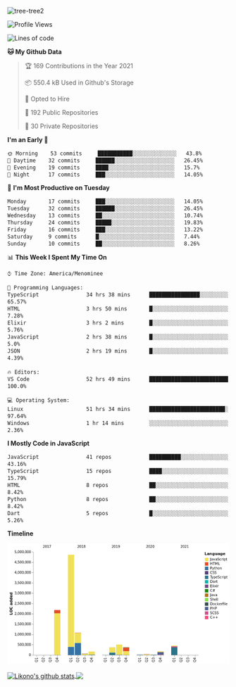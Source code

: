 ![tree-tree2](https://user-images.githubusercontent.com/15727947/99866266-688a6380-2b75-11eb-958b-273006b198d8.jpg)


<!--START_SECTION:waka-->
![Profile Views](http://img.shields.io/badge/Profile%20Views-0-blue)

![Lines of code](https://img.shields.io/badge/From%20Hello%20World%20I%27ve%20Written-10.3%20million%20lines%20of%20code-blue)

**🐱 My Github Data** 

> 🏆 169 Contributions in the Year 2021
 > 
> 📦 550.4 kB Used in Github's Storage 
 > 
> 💼 Opted to Hire
 > 
> 📜 192 Public Repositories 
 > 
> 🔑 30 Private Repositories  
 > 
**I'm an Early 🐤** 

```text
🌞 Morning    53 commits     ███████████░░░░░░░░░░░░░░   43.8% 
🌆 Daytime    32 commits     ██████░░░░░░░░░░░░░░░░░░░   26.45% 
🌃 Evening    19 commits     ████░░░░░░░░░░░░░░░░░░░░░   15.7% 
🌙 Night      17 commits     ███░░░░░░░░░░░░░░░░░░░░░░   14.05%

```
📅 **I'm Most Productive on Tuesday** 

```text
Monday       17 commits     ███░░░░░░░░░░░░░░░░░░░░░░   14.05% 
Tuesday      32 commits     ██████░░░░░░░░░░░░░░░░░░░   26.45% 
Wednesday    13 commits     ██░░░░░░░░░░░░░░░░░░░░░░░   10.74% 
Thursday     24 commits     █████░░░░░░░░░░░░░░░░░░░░   19.83% 
Friday       16 commits     ███░░░░░░░░░░░░░░░░░░░░░░   13.22% 
Saturday     9 commits      █░░░░░░░░░░░░░░░░░░░░░░░░   7.44% 
Sunday       10 commits     ██░░░░░░░░░░░░░░░░░░░░░░░   8.26%

```


📊 **This Week I Spent My Time On** 

```text
⌚︎ Time Zone: America/Menominee

💬 Programming Languages: 
TypeScript               34 hrs 38 mins      ████████████████░░░░░░░░░   65.57% 
HTML                     3 hrs 50 mins       █░░░░░░░░░░░░░░░░░░░░░░░░   7.28% 
Elixir                   3 hrs 2 mins        █░░░░░░░░░░░░░░░░░░░░░░░░   5.76% 
JavaScript               2 hrs 38 mins       █░░░░░░░░░░░░░░░░░░░░░░░░   5.0% 
JSON                     2 hrs 19 mins       █░░░░░░░░░░░░░░░░░░░░░░░░   4.39%

🔥 Editors: 
VS Code                  52 hrs 49 mins      █████████████████████████   100.0%

💻 Operating System: 
Linux                    51 hrs 34 mins      ████████████████████████░   97.64% 
Windows                  1 hr 14 mins        ░░░░░░░░░░░░░░░░░░░░░░░░░   2.36%

```

**I Mostly Code in JavaScript** 

```text
JavaScript               41 repos            ██████████░░░░░░░░░░░░░░░   43.16% 
TypeScript               15 repos            ████░░░░░░░░░░░░░░░░░░░░░   15.79% 
HTML                     8 repos             ██░░░░░░░░░░░░░░░░░░░░░░░   8.42% 
Python                   8 repos             ██░░░░░░░░░░░░░░░░░░░░░░░   8.42% 
Dart                     5 repos             █░░░░░░░░░░░░░░░░░░░░░░░░   5.26%

```


**Timeline**

![Chart not found](https://raw.githubusercontent.com/ianlikono/ianlikono/main/charts/bar_graph.png) 


<!--END_SECTION:waka-->


<a href="https://github.com/ianlikono">
  <img align="center" src="https://github-readme-stats.anuraghazra1.vercel.app/api?username=ianlikono&show_icons=true&include_all_commits=true&theme=material-palenight" alt="Likono's github stats" />
</a>
<a href="https://github.com/ianlikono">
  <img align="center" src="https://github-readme-stats.anuraghazra1.vercel.app/api/top-langs/?username=ianlikono&layout=compact&theme=material-palenight" />
</a>

